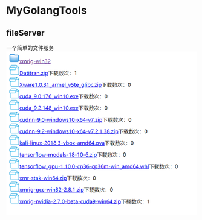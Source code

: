 # MyGolangTools



## fileServer

一个简单的文件服务
<img src="https://github.com/Rehtt/MyGolangTools/blob/master/img/fileServer.png?raw=true">